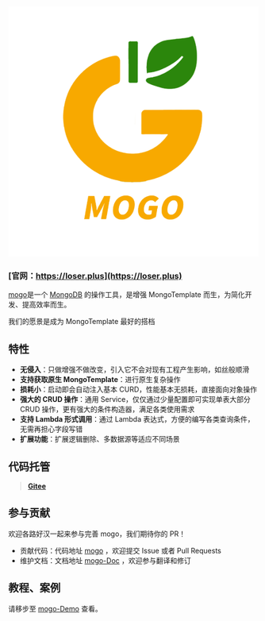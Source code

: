 ![输入图片说明](mogo.png)

### [官网：https://loser.plus](https://loser.plus)


[mogo](https://gitee.com/lyilan8080/mogo)是一个 [MongoDB]() 的操作工具，是增强 MongoTemplate 而生，为简化开发、提高效率而生。


我们的愿景是成为 MongoTemplate 最好的搭档


## 特性

- **无侵入**：只做增强不做改变，引入它不会对现有工程产生影响，如丝般顺滑
- **支持获取原生 MongoTemplate**：进行原生复杂操作
- **损耗小**：启动即会自动注入基本 CURD，性能基本无损耗，直接面向对象操作
- **强大的 CRUD 操作**：通用 Service，仅仅通过少量配置即可实现单表大部分 CRUD 操作，更有强大的条件构造器，满足各类使用需求
- **支持 Lambda 形式调用**：通过 Lambda 表达式，方便的编写各类查询条件，无需再担心字段写错
- **扩展功能**：扩展逻辑删除、多数据源等适应不同场景

## 代码托管

> **[Gitee](https://gitee.com/lyilan8080/mogo)**

## 参与贡献

欢迎各路好汉一起来参与完善 mogo，我们期待你的 PR！

- 贡献代码：代码地址 [mogo](https://gitee.com/lyilan8080/mogo) ，欢迎提交 Issue 或者 Pull Requests
- 维护文档：文档地址 [mogo-Doc](https://gitee.com/lyilan8080/mogo-doc) ，欢迎参与翻译和修订

## 教程、案例

请移步至 [mogo-Demo](https://gitee.com/lyilan8080/mogo-demo) 查看。
